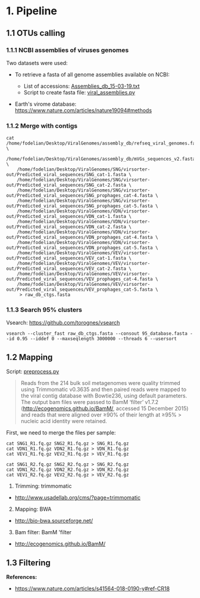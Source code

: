 # 1. Pipeline

## 1.1 OTUs calling
### 1.1.1 NCBI assemblies of viruses genomes

Two datasets were used:
- To retrieve a fasta of all genome assemblies available on NCBI:
    - List of accessions: [Assemblies_db_15-03-19.txt](https://github.com/Mass23/Viral-ecology/blob/master/Assemblies_db_15-03-19.txt)
    - Script to create fasta file: [viral_assemblies.py](https://github.com/Mass23/Viral-ecology/blob/master/viral_assemblies.py)

- Earth's virome database: https://www.nature.com/articles/nature19094#methods

### 1.1.2 Merge with contigs

```
cat /home/fodelian/Desktop/ViralGenomes/assembly_db/refseq_viral_genomes.fasta \
    /home/fodelian/Desktop/ViralGenomes/assembly_db/mVGs_sequences_v2.fasta  \
    /home/fodelian/Desktop/ViralGenomes/SNG/virsorter-out/Predicted_viral_sequences/SNG_cat-1.fasta \
    /home/fodelian/Desktop/ViralGenomes/SNG/virsorter-out/Predicted_viral_sequences/SNG_cat-2.fasta \
    /home/fodelian/Desktop/ViralGenomes/SNG/virsorter-out/Predicted_viral_sequences/SNG_prophages_cat-4.fasta \
    /home/fodelian/Desktop/ViralGenomes/SNG/virsorter-out/Predicted_viral_sequences/SNG_prophages_cat-5.fasta \
    /home/fodelian/Desktop/ViralGenomes/VDN/virsorter-out/Predicted_viral_sequences/VDN_cat-1.fasta \
    /home/fodelian/Desktop/ViralGenomes/VDN/virsorter-out/Predicted_viral_sequences/VDN_cat-2.fasta \
    /home/fodelian/Desktop/ViralGenomes/VDN/virsorter-out/Predicted_viral_sequences/VDN_prophages_cat-4.fasta \
    /home/fodelian/Desktop/ViralGenomes/VDN/virsorter-out/Predicted_viral_sequences/VDN_prophages_cat-5.fasta \
    /home/fodelian/Desktop/ViralGenomes/VEV/virsorter-out/Predicted_viral_sequences/VEV_cat-1.fasta \
    /home/fodelian/Desktop/ViralGenomes/VEV/virsorter-out/Predicted_viral_sequences/VEV_cat-2.fasta \
    /home/fodelian/Desktop/ViralGenomes/VEV/virsorter-out/Predicted_viral_sequences/VEV_prophages_cat-4.fasta \
    /home/fodelian/Desktop/ViralGenomes/VEV/virsorter-out/Predicted_viral_sequences/VEV_prophages_cat-5.fasta \
     > raw_db_ctgs.fasta
```

### 1.1.3 Search 95% clusters

Vsearch: https://github.com/torognes/vsearch

```
vsearch --cluster_fast raw_db_ctgs.fasta --consout 95_database.fasta --id 0.95 --iddef 0 --maxseqlength 3000000 --threads 6 --usersort
```

## 1.2 Mapping

Script: [preprocess.py](https://github.com/Mass23/Viral-ecology/blob/master/preprocess.py)

> Reads from the 214 bulk soil metagenomes were quality trimmed using Trimmomatic v0.3635 and then paired reads were mapped to 
> the viral contig database with Bowtie236, using default parameters. The output bam files were passed to BamM ‘filter’ v1.7.2 
> (http://ecogenomics.github.io/BamM/, accessed 15 December 2015) and reads that were aligned over ≥90% of their length at ≥95% > nucleic acid identity were retained.

First, we need to merge the files per sample:
```
cat SNG1_R1.fq.gz SNG2_R1.fq.gz > SNG_R1.fq.gz
cat VDN1_R1.fq.gz VDN2_R1.fq.gz > VDN_R1.fq.gz
cat VEV1_R1.fq.gz VEV2_R1.fq.gz > VEV_R1.fq.gz

cat SNG1_R2.fq.gz SNG2_R2.fq.gz > SNG_R2.fq.gz
cat VDN1_R2.fq.gz VDN2_R2.fq.gz > VDN_R2.fq.gz
cat VEV1_R2.fq.gz VEV2_R2.fq.gz > VEV_R2.fq.gz
```

1. Trimming: trimmomatic
- http://www.usadellab.org/cms/?page=trimmomatic
2. Mapping: BWA
- http://bio-bwa.sourceforge.net/
3. Bam filter: BamM 'filter
- http://ecogenomics.github.io/BamM/

## 1.3 Filtering

**References:**
- https://www.nature.com/articles/s41564-018-0190-y#ref-CR18
